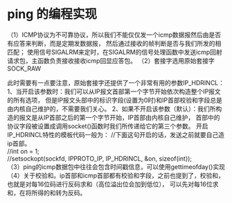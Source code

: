 # ping 的编程实现
（1）ICMP协议为不可靠协议，所以我们不能仅仅发一个icmp数据报然后由是否有应答来判断，而是定期发数据报，
然后通过接收的帧判断是否与我们所发的相匹配；
使用信号SIGALRM来定时，在SIGALRM的信号处理函数中发送icmp回射请求包，主函数负责接收接收icmp回显应答包。
（2）套接字选用原始套接字SOCK_RAW

此时需要有一点要注意，原始套接字还提供了一个非常有用的参数IP_HDRINCL：
    1、当开启该参数时：我们可以从IP报文首部第一个字节开始依次构造整个IP报文的所有选项，
		但是IP报文头部中的标识字段(设置为0时)和IP首部校验和字段总是由内核自己维护的，不需要我们关心。
	2、如果不开启该参数（默认）：我们所构造的报文是从IP首部之后的第一个字节开始，IP首部由内核自己维护，
	首部中的协议字段被设置成调用socket()函数时我们所传递给它的第三个参数。
开启IP_HDRINCL特性的模板代码一般为：
//下面这句开启的话，发送之前就要自己造ip首部。  
    //int on = 1;  
    //setsockopt(sockfd, IPPROTO_IP, IP_HDRINCL, &on, sizeof(int));  
（3）ping的icmp数据包中往往会包含时间戳信息，可以使用gettimeofday()实现
（4）关于校验和。ip首部和icmp首部都有校验和字段，之前也提到了，校验和，也就是对每16位码进行反码求和（高位溢出位会加到低位），
可以先对每16位求和，在将所得的和转为反码。
